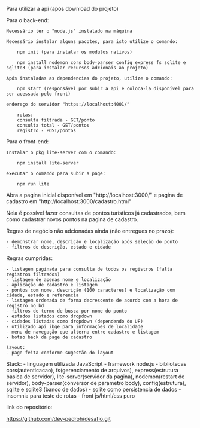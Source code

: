 Para utilizar a api (após download do projeto)

Para o back-end:

    Necessário ter o "node.js" instalado na máquina

    Necessário instalar alguns pacotes, para isto utilize o comando:

        npm init (para instalar os modulos nativos)

        npm install nodemon cors body-parser config express fs sqlite e sqlite3 (para instalar recursos adcionais ao projeto)

    Após instaladas as dependencias do projeto, utilize o comando:

        npm start (responsável por subir a api e coloca-la disponível para ser acessada pelo front)

    endereço do servidor "https://localhost:4001/"
        
        rotas:
        consulta filtrada - GET/ponto 
        consulta total - GET/pontos 
        registro - POST/pontos

Para o front-end:
    
    Instalar o pkg lite-server com o comando:
    
        npm install lite-server
    
    executar o comando para subir a page:
        
        npm run lite

Abra a pagina inicial disponível em "http://localhost:3000/" e pagina de cadastro em "http://localhost:3000/cadastro.html"

Nela é possível fazer consultas de pontos turísticos já cadastrados, bem como cadastrar novos pontos na pagina de cadastro.

Regras de negócio não adcionadas ainda (não entregues no prazo):

    - demonstrar nome, descrição e localização após seleção do ponto
    - filtros de descrição, estado e cidade

Regras cumpridas:

    - listagem paginada para consulta de todos os registros (falta registros filtrados)
    - listagem de apenas nome e localização
    - aplicação de cadastro e listagem
    - pontos com nome, descrição (100 caracteres) e localização com cidade, estado e referencia
    - listagem ordenada de forma decrescente de acordo com a hora de registro no bd
    - filtros de termo de busca por nome do ponto 
    - estados listados como dropdown
    - cidades listadas como dropdown (dependendo do UF)
    - utilizado api ibge para informações de localidade
    - menu de navegação que alterna entre cadastro e listagem
    - botao back da page de cadastro

    layout:
    - page feita conforme sugestão do layout

Stack:
    - linguagem utilizada JavaScript
    - framework node.js
    - bibliotecas cors(autenticacao), fs(gerenciamento de arquivos), express(estrutura basica de servidor), lite-server(servidor da pagina), nodemon(restart de servidor), body-parser(conversor de parametro body), config(estrutura), sqlite e sqlite3 (banco de dados)
    - sqlite como persistencia de dados
    - insomnia para teste de rotas
    - front js/html/css puro

link do repositório: 

https://github.com/dev-pedroh/desafio.git


